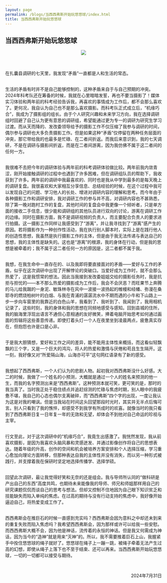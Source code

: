 ```yaml
---
layout: page
permalink: /blogs/当西西弗斯开始玩悠悠球/index.html
title: 当西西弗斯开始玩悠悠球
---
```


## 当西西弗斯开始玩悠悠球

<center>
<img src="https://chen-minyang.github.io/images/当西西弗斯开始玩悠悠球.png">
</center>
<br>

<br>在扎囊县调研的七天里，我发现“矛盾”一直都是人和生活的常态。

<br>生活的矛盾有时并不是自己能够控制的，这种矛盾来自于与自己预期的冲突。2024年科考队还在筹备的时候，我就在心里暗暗发誓，再也不要当摄影了！媒体实习体验和两年前的科考经验告诉我，再喜欢的事情成为工作后，都不会那么喜欢了。更何况，我自认为自己也不是那么喜欢摄影。而科考队正式成立后，“机缘巧合”，我成为了摄影组的组长。由于个人研究兴趣和未来学习方向，我在选择调研组时回避了自己认为更有意思的调研组，希望能通过更为专一的调研为研究生学习过渡。而从天而降的、发改委领导给予的摄影工作不仅压缩了我参与调研的时间，偶尔参与调研也大多负责摄影工作。但是如果这种“矛盾”仅停留在两种任务层面的冲突，那它带给我的也最多是忙碌、在二者间折返。而我后来意识到，我的七天调研，不是在调研与摄影间折返，而是在二者间游离，因为我仿佛不属于这二者间的任何一方。

<br>我很难不去把今年的调研体验与两年前的科考调研体验做比较。两年前我内敛青涩，刚开始接触调研的过程中也遇到了许多困难，但在调研组队员的帮助下，我收获到了许多。两年前的调研中我最喜欢的、同时也是我从中学到最多的是每天晚上的调研复盘。我很喜欢和大家相互分享信息、总结经验的时候，在这个过程中我可以发现自己的问题、学习他人的长处、增进对调研内容的理解和思考。而今年由于各种摄影工作和调研安排，我对调研工作的参与并不高，对调研内容也不甚熟悉，除了第一晚对跑村工作的复盘，其他时间的复盘会中我更像一个倾听者，只是单方面的接收二手信息，很少能和调研组的其他队员进行双向的讨论，游离在调研工作的边缘。同时在摄影方面，我不是调研视频的负责人，而主要配合负责人的要求进行拍摄。这一摄影工作同样让我感受到了“游离”，并让我寻找到了“游离”感产生的原因。若将摄影作为一种创作性活动，我在执行别人脚本时，实际上是在践行他人的创造性思想，我虽然是执行摄影工作的主体，但是由于我无法传递与表达自己的思想，我的主体性是缺失的。这也是“游离”的根源，我的身体在行动，但是我的思想是被牵着的；我不属于这二者任何一方的原因是，这二者都不属于我。

<br>我想，在我生命中一直存在的、以及我即将要直接面对的矛盾——爱好与工作的矛盾，似乎在这次调研中出现了开解悖论的突破口。当爱好成为工作时，就不会那么热爱了，这是我惯常的想法。因此当我接到发改委姐姐交给的摄影任务时，我是抗拒与担忧的——本不那么热爱的摄影成为工作后，我会不会厌恶？而旺果节上奔腾的马儿给我踹的一身泥、敏珠林寺在风中一波接一波扬起的帷幔和经幡、弥漫在桑耶寺的燃烧柏树叶的白烟、与我在青浦的潺潺流水中不期而遇的小牛和下山路上一步一步向车窗里的我靠近的白色山羊，我看到了、我听到了、我闻到了，我用相机记录了，这些时刻，我的身体和我的思想在同频地感受与感知。回到县城的住所，我的脑海里浮现出语言不通但心意相通的友好微笑，捧着电脑开始思考如何通过画面的剪辑将这些善意传递。即使打着头灯一个人在夜里坐到凌晨两点，疲惫真实存在，但抱怨也许是口是心非。

<br>于是我大胆猜想，爱好和工作之间的差异，能不能用主体性来概括，而这看似轻飘飘的三个字，又是一个巨大的鸿沟，将人的热爱和激情与厌倦和苟且生生隔开。这一刻，我好像又对“所爱隔山海，山海亦可平”这句网红语录有了新的感受。

<br>我想起了西西弗斯，一个人们认为的悲剧人物。起初我对西西弗斯没什么好感。大二的时候，我做了一个姓名的小预测，大概就是通过一个人的姓名来预测的他一生，而我的名字预测出来是“西西弗斯”。这种预测本就可笑，更可笑的是，那时的我当真了。当时我正处于稳住绩点并追赶综测的忙碌与焦虑时期，别人眼中的我疲惫不堪，我自己的心态也偶尔支离破碎，而“西西弗斯”四个字的出现，一度让我认为这是对我的嘲讽。但是当我站在时间这头回望那段时光时，其实并无半点后悔可言。别人只看到了我的憔悴，却感受不到我学有所成时的欢喜。就像当时的我只看到了西西弗斯日复一日年复一年的无效和无望，却体会不到他对自己命运的珍视与主宰。

<br>行文至此，对于这次调研中的“机缘巧合”，我竟生出感激了。我恍然发现，我从前喜欢摄影，是因为我喜欢头脑风暴和灵感迸发、并通过影像创作将自己的思想表达。随着年级的升高，创作的空间和机会被培养方案安排和个人选择压缩，学习重心愈加向理论方面转移，但那种表达自我的主体性并没有消失，而以另一种形式被践行，并支撑着我在保研时坚定地选择传播学、选择学硕。

<br>回望此次调研，最让我觉得好笑和无奈的还是组会。我与导师所认同的“做科研是产出自己的东西”高度共鸣，也期待未来能像我的导师、师兄和师姐那样用自己的研究课题侃侃而谈自己的思考与想法。但却又控制不住地因为自己眼下知识贫乏和技能缺失而陷入单纯的焦虑。在过高的期待与没有行动支持的焦虑中，我好像开始逼迫自己，将热爱变成工作了。

<br>西西弗斯会在推巨石的时候一直感到充实吗？西西弗斯会因为意料之中却还未到来的重复失败而陷入焦虑吗？我希望西西弗斯会，因为那样或许可以给我一些安慰。而西西弗斯大概不会，因为他是神话，流传着的永恒的神话。但是我又何需成为神话，因为当今的“造神”就是用来“灭神”的。所以，我不需要推着巨石上山，我握紧手中拴住悠悠球的绳子就好了。悠悠球在绳子上一蹦一跳，被绳子牵着无法产生过高的幻想，即使从绳子上落下也不至于结束、还可以再来。当西西弗斯开始玩悠悠球，一切的一切都可以接受与期待。

<br>

<p align="right">2024年7月31日</p>
